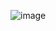 
![image](https://github.com/Ana-Ferre/Portfolio/assets/161728944/7a173ec0-aafa-4393-8403-653ae04ae017)
